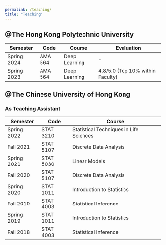 ```yaml
---
permalink: /teaching/
title: "Teaching"
---
```


## @The Hong Kong Polytechnic University
 

| Semester       | Code      |     Course                                                   |Evaluation|
| --------       | ------    | ------------------------------------------------------------ |----------|
| Spring 2024    | AMA 564   | Deep Learning                                                |     -    |
| Spring 2023    | AMA 564   | Deep Learning                                                | 4.8/5.0 (Top 10% within Faculty) |




## @The Chinese University of Hong Kong
### As Teaching Assistant

| Semester       | Code       |     Course                                                 |
| --------       | ------     | ---------------------------------------------------------- |
| Spring 2022    | STAT 3210  | Statistical Techniques in Life Sciences                    |
| Fall 2021		   | STAT 5107  | Discrete Data Analysis                                   |
| Spring 2021    | STAT 5030  | Linear Models                                              |
| Fall 2020      | STAT 5107  | Discrete Data Analysis                                     |
| Spring 2020    | STAT 1011  | Introduction to Statistics                                 |
| Fall 2019      | STAT 4003  | Statistical Inference                                      |
| Spring 2019    | STAT 1011  | Introduction to Statistics                                 |
| Fall 2018      | STAT 4003  | Statistical Inference                                      |
    



